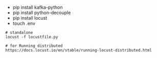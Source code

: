 * pip install kafka-python
* pip install python-decouple
* pip install locust
* touch .env

```
# standalone
locust -f locustfile.py
```
```
# for Running distributed
https://docs.locust.io/en/stable/running-locust-distributed.html
```